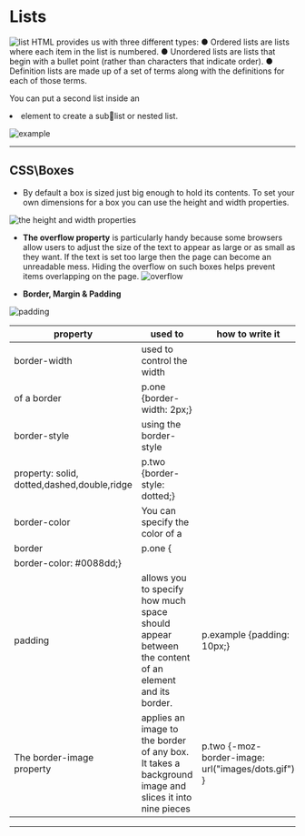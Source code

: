 # **Lists**
![list](http://tutzi.com/wp-content/uploads/2013/07/nested-list.jpg)
 HTML provides us with three different types:
● Ordered lists are lists where each item in the list is numbered.
● Unordered lists are lists that begin with a bullet point (rather than characters that indicate order).
● Definition lists are made up of a set of terms along with the definitions for each of those terms.

You can put a second list inside an <li> element to create a sublist or nested list.

![example](https://4.bp.blogspot.com/-WejFmkx6qlg/WAq_LqAm3bI/AAAAAAAAAK0/Gwqkd0hB6xoJ61w0x3f-0QHJD7Ome3myACLcB/s1600/Screen%2BShot%2B055.JPG)

______
## **CSS\Boxes**

- By default a box is sized just big enough to hold its contents. To set your own dimensions for a box you can use the height and width properties.

![the height and width properties](https://codebridgeplus.com/wp-content/uploads/css-height.jpg)

- **The overflow property** is 
particularly handy because some browsers allow users to adjust the size of the text to appear as large or as small as they want. If the text is set too large then the page can become an unreadable mess. Hiding the overflow on such boxes helps prevent items overlapping on the page.
![overflow](https://res.cloudinary.com/practicaldev/image/fetch/s--A_Jl_XX8--/c_imagga_scale,f_auto,fl_progressive,h_900,q_auto,w_1600/https://cl.ly/3P2H2C0b0V1F/Image%25202018-05-07%2520at%25204.47.33%2520PM.png)

- **Border, Margin & Padding**

![padding](https://i.pinimg.com/originals/61/f2/71/61f271bb01d3b693943cae6ca63ec311.png)

|property| used to |  how to write it |
|-----|-----|-----|
|border-width|used to control the width 
of a border|p.one {border-width: 2px;} |
|border-style|using the border-style
property: solid, dotted,dashed,double,ridge|p.two {border-style: dotted;} |
|border-color| You can specify the color of a 
border| p.one {
border-color: #0088dd;} |
|padding| allows you to specify how much space should appear between the content of an element and its border.|p.example {padding: 10px;}|
|The border-image property|applies an image to the border of any box. It takes a background image and slices it into nine pieces|p.two {-moz-border-image: url("images/dots.gif") } |

_________
